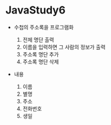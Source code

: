 # JavaStudy6

- 수첩의 주소록을 프로그램화
	1) 전체 명단 출력
	2) 이름을 입력하면 그 사람의 정보가 출력
	3) 주소록 명단 추가
	4) 주소록 명단 삭제

- 내용
	1) 이름
	2) 별명
	3) 주소
	4) 전화번호
	5) 생일 
	
	